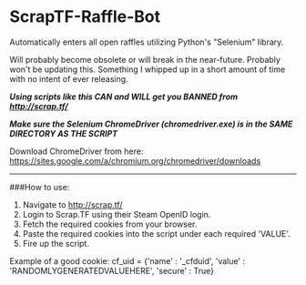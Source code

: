 # ScrapTF-Raffle-Bot
Automatically enters all open raffles utilizing Python's "Selenium" library.

Will probably become obsolete or will break in the near-future. Probably won't be updating this.
Something I whipped up in a short amount of time with no intent of ever releasing.

***Using scripts like this CAN and WILL get you BANNED from http://scrap.tf/***

***Make sure the Selenium ChromeDriver (chromedriver.exe) is in the SAME DIRECTORY AS THE SCRIPT***

Download ChromeDriver from here: https://sites.google.com/a/chromium.org/chromedriver/downloads

---

###How to use:
  1. Navigate to http://scrap.tf/
  2. Login to Scrap.TF using their Steam OpenID login.
  3. Fetch the required cookies from your browser.
  4. Paste the required cookies into the script under each required 'VALUE'. 
  5. Fire up the script.

Example of a good cookie: cf_uid = {'name' : '_cfduid', 'value' : 'RANDOMLYGENERATEDVALUEHERE', 'secure' : True}
